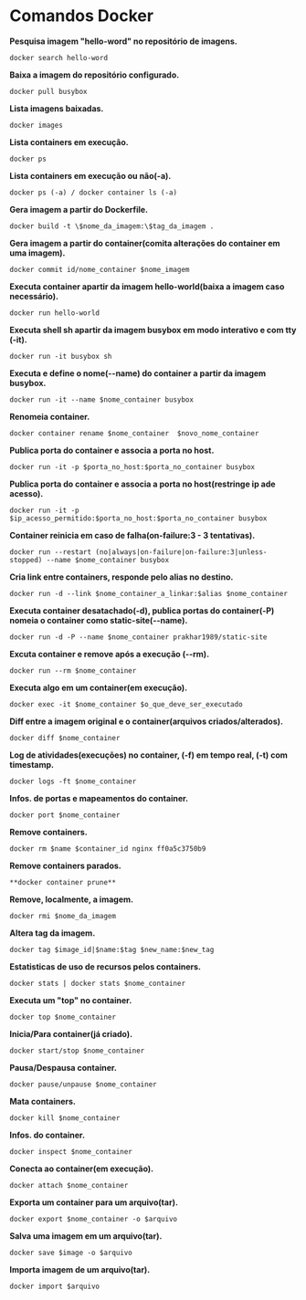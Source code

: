 # Comandos Docker
**Pesquisa imagem "hello-word" no repositório de imagens.**
```
docker search hello-word
```
**Baixa a imagem do repositório configurado.**
```
docker pull busybox
```
**Lista imagens baixadas.**
```
docker images
```
**Lista containers em execução.**
```
docker ps
```
**Lista containers em execução ou não(-a).**
```
docker ps (-a) / docker container ls (-a)
```
**Gera imagem a partir do Dockerfile.**
```
docker build -t \$nome_da_imagem:\$tag_da_imagem .
```
**Gera imagem a partir do container(comita alterações do container em uma imagem).**
```
docker commit id/nome_container $nome_imagem
```
**Executa container apartir da imagem hello-world(baixa a imagem caso necessário).**
```
docker run hello-world
```
**Executa shell sh apartir da imagem busybox em modo interativo e com tty (-it).**
```
docker run -it busybox sh
```
**Executa e define o nome(--name) do container a partir da imagem busybox.**
```
docker run -it --name $nome_container busybox
```
**Renomeia container.**
```
docker container rename $nome_container  $novo_nome_container
```
**Publica porta do container e associa a porta no host.**
```
docker run -it -p $porta_no_host:$porta_no_container busybox
```
**Publica porta do container e associa a porta no host(restringe ip ade acesso).**
```
docker run -it -p $ip_acesso_permitido:$porta_no_host:$porta_no_container busybox
```
**Container reinicia em caso de falha(on-failure:3 - 3 tentativas).**
```
docker run --restart (no|always|on-failure|on-failure:3|unless-stopped) --name $nome_container busybox
```
**Cria link entre containers, responde pelo alias no destino.**
```
docker run -d --link $nome_container_a_linkar:$alias $nome_container
```
**Executa container desatachado(-d), publica portas do container(-P) nomeia o container como static-site(--name).**
```
docker run -d -P --name $nome_container prakhar1989/static-site
```
**Excuta container e remove após a execução (--rm).**
```
docker run --rm $nome_container
```
**Executa algo em um container(em execução).**
```
docker exec -it $nome_container $o_que_deve_ser_executado
```
**Diff entre a imagem original e o container(arquivos criados/alterados).**
```
docker diff $nome_container
```
**Log de atividades(execuções) no container, (-f) em tempo real, (-t) com timestamp.**
```
docker logs -ft $nome_container
```
**Infos. de portas e mapeamentos do container.**
```
docker port $nome_container
```
**Remove containers.**
```
docker rm $name $container_id nginx ff0a5c3750b9
```
**Remove containers parados.**
```
**docker container prune**
```
**Remove, localmente, a imagem.**
```
docker rmi $nome_da_imagem
```
**Altera tag da imagem.**
```
docker tag $image_id|$name:$tag $new_name:$new_tag
```
**Estatisticas de uso de recursos pelos containers.**
```
docker stats | docker stats $nome_container
```
**Executa um "top" no container.**
```
docker top $nome_container
```
**Inicia/Para container(já criado).**
```
docker start/stop $nome_container
```
**Pausa/Despausa container.**
```
docker pause/unpause $nome_container
```
**Mata containers.**
```
docker kill $nome_container
```
**Infos. do container.**
```
docker inspect $nome_container
```
**Conecta ao container(em execução).**
```
docker attach $nome_container
```
**Exporta um container para um arquivo(tar).**
```
docker export $nome_container -o $arquivo
```
**Salva uma imagem em um arquivo(tar).**
```
docker save $image -o $arquivo
```
**Importa imagem de um arquivo(tar).**
```
docker import $arquivo
```
